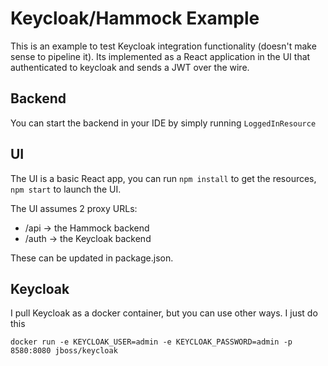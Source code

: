 # Keycloak/Hammock Example

This is an example to test Keycloak integration functionality (doesn't make sense to pipeline it).  Its implemented as a React application in the UI that authenticated to keycloak and sends a JWT over the wire.

## Backend

You can start the backend in your IDE by simply running `LoggedInResource`

## UI

The UI is a basic React app, you can run `npm install` to get the resources, `npm start` to launch the UI.

The UI assumes 2 proxy URLs:

- /api -> the Hammock backend
- /auth -> the Keycloak backend

These can be updated in package.json.

## Keycloak

I pull Keycloak as a docker container, but you can use other ways.  I just do this

```
docker run -e KEYCLOAK_USER=admin -e KEYCLOAK_PASSWORD=admin -p 8580:8080 jboss/keycloak
```